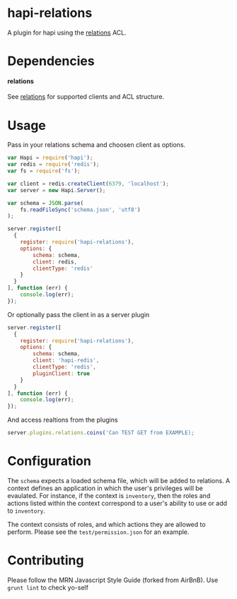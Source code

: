 
# hapi-relations
A plugin for hapi using the [relations](https://github.com/carlos8f/node-relations) ACL.


# Dependencies
#### relations
See [relations](https://github.com/carlos8f/node-relations) for supported clients and ACL structure.

# Usage
Pass in your relations schema and choosen client as options.
```js
var Hapi = require('hapi');
var redis = require('redis');
var fs = require('fs');

var client = redis.createClient(6379, 'localhost');
var server = new Hapi.Server();

var schema = JSON.parse(
    fs.readFileSync('schema.json', 'utf8')
);

server.register([
  {
    register: require('hapi-relations'),
    options: {
        schema: schema,
        client: redis,
        clientType: 'redis'
    }
  }
], function (err) {
    console.log(err);
});
```
Or optionally pass the client in as a server plugin
```js
server.register([
  {
    register: require('hapi-relations'),
    options: {
        schema: schema,
        client: 'hapi-redis',
        clientType: 'redis',
        pluginClient: true
    }
  }
], function (err) {
    console.log(err);
});
```
And access realtions from the plugins
```js
server.plugins.relations.coins('Can TEST GET from EXAMPLE);
```
# Configuration
The `schema` expects a loaded schema file, which will be added to relations. A context defines an application in which the user's privileges will be evaulated. For instance, if the context is `inventory`, then the roles and actions listed within the context correspond to a user's ability to use or add to `inventory`.

The context consists of roles, and which actions they are allowed to perform. Please see the `test/permission.json` for an example.

# Contributing
Please follow the MRN Javascript Style Guide (forked from AirBnB). Use `grunt lint` to check yo-self
